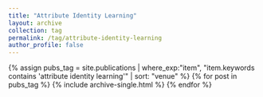 ```yaml
---
title: "Attribute Identity Learning"
layout: archive
collection: tag
permalink: /tag/attribute-identity-learning
author_profile: false
---
```


{% assign pubs_tag = site.publications | where_exp:"item", "item.keywords contains 'attribute identity learning'" | sort: "venue" %}
{% for post in pubs_tag %}
  {% include archive-single.html %}
{% endfor %}